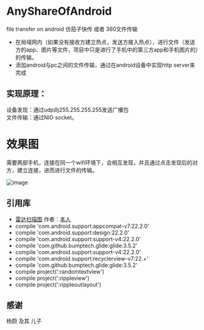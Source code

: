 # AnyShareOfAndroid
file transfer on android 仿茄子快传 或者 360文件传输   
* 在局域网内（如果没有接收方建立热点，发送方接入热点），进行文件（发送方的app、图片等文件，项目中只是进行了手机中的第三方app和手机图片的）的传输。    
* 添加android与pc之间的文件传输，通过在android设备中实现http server来完成  



## 实现原理：
设备发现：通过udp向255.255.255.255发送广播包  
文件传输：通过NIO socket。

# 效果图
需要两部手机，连接在同一个wifi环境下，会相互发现，并且通过点击发现后的对方，建立连接，进而进行文件的传输。

![image](https://github.com/gpfduoduo/AnyShareOfAndroid/blob/master/filetransfer.gif "效果图")




## 引用库
* [雷达扫描图](https://github.com/gpfduoduo/RadarScanView) 作者：[本人](https://github.com/gpfduoduo)   
* compile 'com.android.support:appcompat-v7:22.2.0'  
* compile 'com.android.support:design:22.2.0'  
* compile 'com.android.support:support-v4:22.2.0'  
* compile 'com.github.bumptech.glide:glide:3.5.2'
* compile 'com.android.support:support-v4:22.2.0'
* compile 'com.android.support:recyclerview-v7:22.+'
* compile 'com.github.bumptech.glide:glide:3.5.2'
* compile project(':randomtextview')
* compile project(':rippleview')
* compile project(':rippleoutlayout')

## 感谢
杨蔚 及其 儿子 
